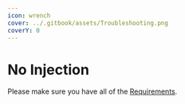 ```yaml
---
icon: wrench
cover: ../.gitbook/assets/Troubleshooting.png
coverY: 0
---
```


# No Injection

Please make sure you have all of the [Requirements](../).
